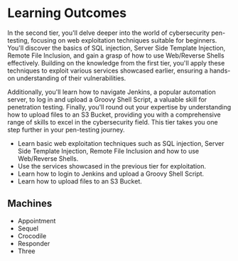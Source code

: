 # Learning Outcomes

In the second tier, you'll delve deeper into the world of cybersecurity pen-testing, focusing on web exploitation techniques suitable for beginners. You'll discover the basics of SQL injection, Server Side Template Injection, Remote File Inclusion, and gain a grasp of how to use Web/Reverse Shells effectively. Building on the knowledge from the first tier, you'll apply these techniques to exploit various services showcased earlier, ensuring a hands-on understanding of their vulnerabilities.

Additionally, you'll learn how to navigate Jenkins, a popular automation server, to log in and upload a Groovy Shell Script, a valuable skill for penetration testing. Finally, you'll round out your expertise by understanding how to upload files to an S3 Bucket, providing you with a comprehensive range of skills to excel in the cybersecurity field. This tier takes you one step further in your pen-testing journey.

- Learn basic web exploitation techniques such as SQL injection, Server Side Template Injection, Remote File Inclusion and how to use Web/Reverse Shells.
- Use the services showcased in the previous tier for exploitation.
- Learn how to login to Jenkins and upload a Groovy Shell Script.
- Learn how to upload files to an S3 Bucket.

## Machines

- Appointment
- Sequel
- Crocodile
- Responder
- Three
